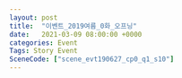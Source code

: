 ```yaml
---
layout: post
title:  "이벤트_2019여름_0화_오프닝"
date:   2021-03-09 08:00:00 +0000
categories: Event
Tags: Story Event
SceneCode: ["scene_evt190627_cp0_q1_s10"]
---
```

